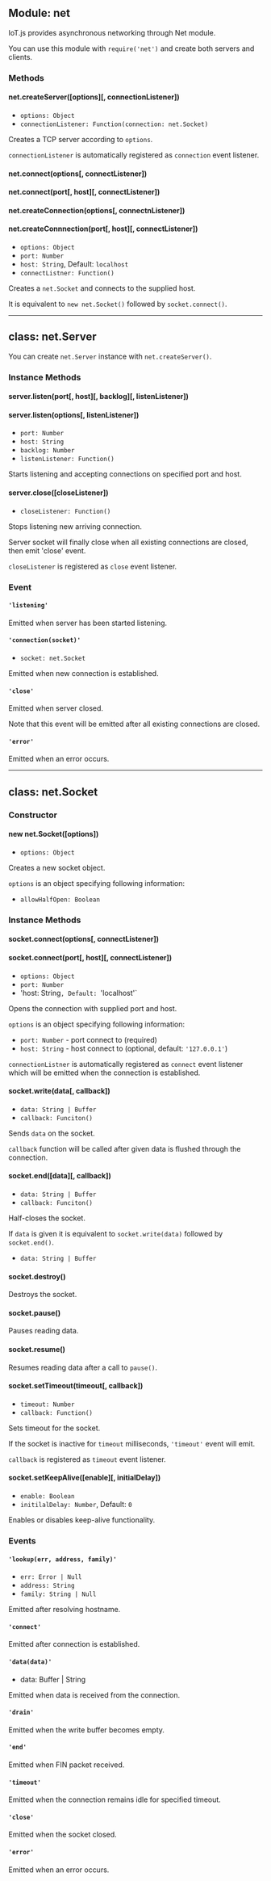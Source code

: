 ## Module: net

IoT.js provides asynchronous networking through Net module.

You can use this module with `require('net')` and create both servers and clients.

### Methods

#### net.createServer([options][, connectionListener])
* `options: Object`
* `connectionListener: Function(connection: net.Socket)`

Creates a TCP server according to `options`.

`connectionListener` is automatically registered as `connection` event listener.


#### net.connect(options[, connectListener])
#### net.connect(port[, host][, connectListener])
#### net.createConnection(options[, connectnListener])
#### net.createConnnection(port[, host][, connectListener])
* `options: Object`
* `port: Number`
* `host: String`, Default: `localhost`
* `connectListner: Function()`

Creates a `net.Socket` and connects to the supplied host.

It is equivalent to `new net.Socket()` followed by `socket.connect()`.

***

## class: net.Server

You can create `net.Server` instance with `net.createServer()`.

### Instance Methods

#### server.listen(port[, host][, backlog][, listenListener])
#### server.listen(options[, listenListener])

* `port: Number`
* `host: String`
* `backlog: Number`
* `listenListener: Function()`

Starts listening and accepting connections on specified port and host.


#### server.close([closeListener])

* `closeListener: Function()`

Stops listening new arriving connection.

Server socket will finally close when all existing connections are closed, then emit 'close' event.

`closeListener` is registered as `close` event listener.

### Event

#### `'listening'`
Emitted when server has been started listening.

#### `'connection(socket)'`
* `socket: net.Socket`

Emitted when new connection is established.

#### `'close'`
Emitted when server closed.

Note that this event will be emitted after all existing connections are closed.

#### `'error'`
Emitted when an error occurs.

***

## class: net.Socket

### Constructor

#### new net.Socket([options])

* `options: Object`

Creates a new socket object.

`options` is an object specifying following information:

* `allowHalfOpen: Boolean`

### Instance Methods

#### socket.connect(options[, connectListener])
#### socket.connect(port[, host][, connectListener])
* `options: Object`
* `port: Number`
* 'host: String`, Default: `'localhost'`

Opens the connection with supplied port and host.

`options` is an object specifying following information:
* `port: Number` - port connect to (required)
* `host: String` - host connect to (optional, default: `'127.0.0.1'`)

`connectionListner` is automatically registered as `connect` event listener which will be emitted when the connection is established.

#### socket.write(data[, callback])

* `data: String | Buffer`
* `callback: Funciton()`

Sends `data` on the socket.

`callback` function will be called after given data is flushed through the connection.

#### socket.end([data][, callback])

* `data: String | Buffer`
* `callback: Funciton()`

Half-closes the socket.

If `data` is given it is equivalent to `socket.write(data)` followed by `socket.end()`.

* `data: String | Buffer`

#### socket.destroy()

Destroys the socket.

#### socket.pause()

Pauses reading data.

#### socket.resume()

Resumes reading data after a call to `pause()`.

#### socket.setTimeout(timeout[, callback])

* `timeout: Number`
* `callback: Function()`

Sets timeout for the socket.

If the socket is inactive for `timeout` milliseconds, `'timeout'` event will emit.

`callback` is registered as `timeout` event listener.

#### socket.setKeepAlive([enable][, initialDelay])

* `enable: Boolean`
* `initilalDelay: Number`, Default: `0`

Enables or disables keep-alive functionality.

### Events

#### `'lookup(err, address, family)'`
* `err: Error | Null`
* `address: String`
* `family: String | Null`

Emitted after resolving hostname.

#### `'connect'`

Emitted after connection is established.

#### `'data(data)'`
* data: Buffer | String

Emitted when data is received from the connection.

#### `'drain'`

Emitted when the write buffer becomes empty.

#### `'end'`

Emitted when FIN packet received.

#### `'timeout'`

Emitted when the connection remains idle for specified timeout.

#### `'close'`

Emitted when the socket closed.

#### `'error'`

Emitted when an error occurs.
